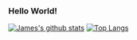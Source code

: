 ### Hello World!
[![James's github stats](https://github-readme-stats.vercel.app/api?username=James-Oswald&count_private=true&theme=cobalt)](https://github.com/anuraghazra/github-readme-stats)
[![Top Langs](https://github-readme-stats.vercel.app/api/top-langs/?username=James-Oswald&layout=compact&count_private=true&theme=cobalt)](https://github.com/anuraghazra/github-readme-stats)
